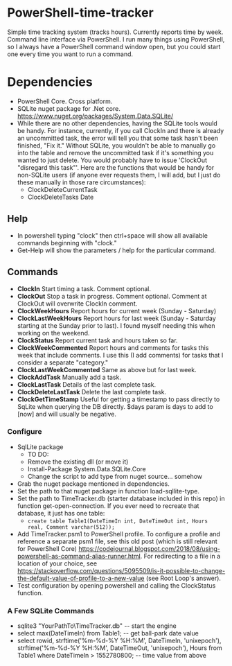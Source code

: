 # PowerShell-time-tracker
Simple time tracking system (tracks hours).  Currently reports time by week.  Command line interface via PowerShell.  I run many things using PowerShell, so I always have a PowerShell command window open, but you could start one every time you want to run a command.

# Dependencies
* PowerShell Core.  Cross platform.
* SQLite nuget package for .Net core.  https://www.nuget.org/packages/System.Data.SQLite/
* While there are no other dependencies, having the SQLite tools would be handy.  For instance, currently, if you call ClockIn and there is already an uncommitted task, the error will tell you that some task hasn't been finished, "Fix it."  Without SQLite, you wouldn't be able to manually go into the table and remove the uncommitted task if it's something you wanted to just delete.  You would probably have to issue 'ClockOut "disregard this task"'.  Here are the functions that would be handy for non-SQLite users (if anyone ever requests them, I will add, but I just do these manually in those rare circumstances):
  * ClockDeleteCurrentTask
  * ClockDeleteTasks Date

## Help
* In powershell typing "clock" then ctrl+space will show all available commands beginning with "clock."
* Get-Help <command> will show the parameters / help for the particular command.

## Commands
* **ClockIn** Start timing a task.  Comment optional.
* **ClockOut** Stop a task in progress.  Comment optional.  Comment at ClockOut will overwrite ClockIn comment.
* **ClockWeekHours** Report hours for current week (Sunday - Saturday)
* **ClockLastWeekHours** Report hours for last week (Sunday - Saturday starting at the Sunday prior to last).  I found myself needing this when working on the weekend.
* **ClockStatus** Report current task and hours taken so far.
* **ClockWeekCommented** Report hours and comments for tasks this week that include comments.  I use this (I add comments) for tasks that I consider a separate "category."
* **ClockLastWeekCommented** Same as above but for last week.
* **ClockAddTask** Manually add a task.
* **ClockLastTask** Details of the last complete task.
* **ClockDeleteLastTask** Delete the last complete task.
* **ClockGetTimeStamp** Useful for getting a timestamp to pass directly to SqLite when querying the DB directly.  $days param is days to add to [now] and will usually be negative.

### Configure
* SqlLite package
	* TO DO:
	* Remove the existing dll (or move it)
	* Install-Package System.Data.SQLite.Core
	* Change the script to add type from nuget source... somehow
* Grab the nuget package mentioned in dependencies.
* Set the path to that nuget package in function load-sqllite-type.
* Set the path to TimeTracker.db (starter database included in this repo) in function get-open-connection.  If you ever need to recreate that database, it just has one table:
  * `create table Table1(DateTimeIn int, DateTimeOut int, Hours real, Comment varchar(512));`
* Add TimeTracker.psm1 to PowerShell profile.  To configure a profile and reference a separate psm1 file, see this old post (which is still relevant for PowerShell Core) https://codejournal.blogspot.com/2018/08/using-powershell-as-command-alias-runner.html.  For redirecting to a file in a location of your choice, see https://stackoverflow.com/questions/5095509/is-it-possible-to-change-the-default-value-of-profile-to-a-new-value (see Root Loop's answer).
* Test configuration by opening powershell and calling the ClockStatus function.

### A Few SQLite Commands
* sqlite3 "YourPathTo\TimeTracker.db" -- start the engine
* select max(DateTimeIn) from Table1; -- get ball-park date value
* select rowid, strftime('%m-%d-%Y %H:%M', DateTimeIn, 'unixepoch'), strftime('%m-%d-%Y %H:%M', DateTimeOut, 'unixepoch'), Hours from Table1 where DateTimeIn > 1552780800; -- time value from above